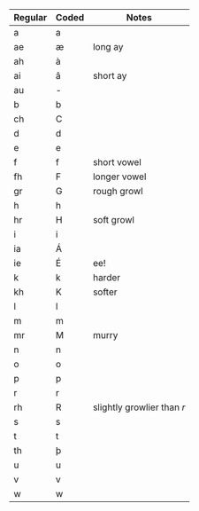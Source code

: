 Regular | Coded | Notes
---|---|-------------
a  | a | 
ae | æ | long ay
ah | à | 
ai | â | short ay
au | - | 
b  | b | 
ch | C | 
d  | d | 
e  | e | 
f  | f | short vowel
fh | F | longer vowel
gr | G | rough growl
h  | h | 
hr | H | soft growl
i  | i | 
ia | Á | 
ie | É | ee!
k  | k | harder
kh | K | softer
l  | l | 
m  | m | 
mr | M | murry
n  | n | 
o  | o | 
p  | p | 
r  | r | 
rh | R | slightly growlier than *r*
s  | s | 
t  | t | 
th | þ | 
u  | u | 
v  | v | 
w  | w | 
